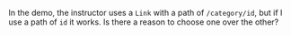 In the demo, the instructor uses a `Link` with a path of `/category/id`, but if I use a path of `id` it works.
Is there a reason to choose one over the other?
